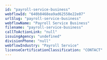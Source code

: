 ```yaml
---
id: "payroll-service-business"
webflowId: "640b8468ea9ad62558e22e07"
urlSlug: "payroll-service-business"
webflowName: "Payroll Service Business"
filename: "payroll-service-business"
callToActionLink: "null"
issuingAgency: "undefined"
divisionPhone: "null"
webflowIndustry: "Payroll Service"
licenseCertificationClassification: "CONTACT"
---
```

